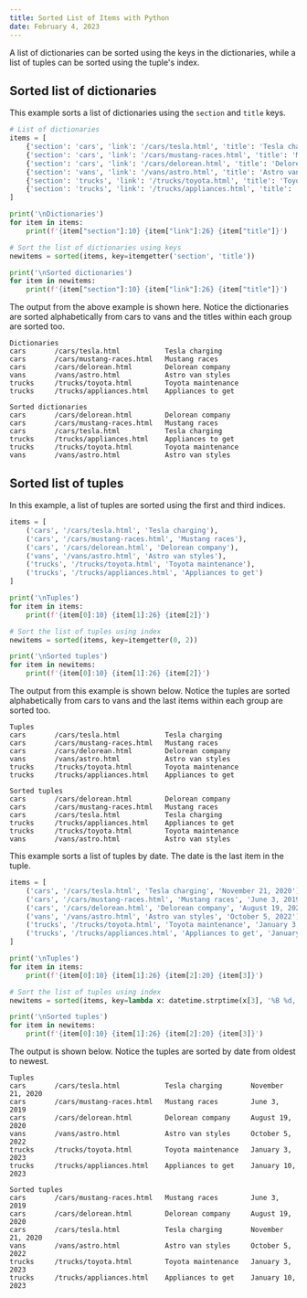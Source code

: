 ```yaml
---
title: Sorted List of Items with Python
date: February 4, 2023
---
```


A list of dictionaries can be sorted using the keys in the dictionaries, while a list of tuples can be sorted using the tuple's index.

## Sorted list of dictionaries

This example sorts a list of dictionaries using the `section` and `title` keys.

```python
# List of dictionaries
items = [
    {'section': 'cars', 'link': '/cars/tesla.html', 'title': 'Tesla charging'},
    {'section': 'cars', 'link': '/cars/mustang-races.html', 'title': 'Mustang races'},
    {'section': 'cars', 'link': '/cars/delorean.html', 'title': 'Delorean company'},
    {'section': 'vans', 'link': '/vans/astro.html', 'title': 'Astro van styles'},
    {'section': 'trucks', 'link': '/trucks/toyota.html', 'title': 'Toyota maintenance'},
    {'section': 'trucks', 'link': '/trucks/appliances.html', 'title': 'Appliances to get'}
]

print('\nDictionaries')
for item in items:
    print(f'{item["section"]:10} {item["link"]:26} {item["title"]}')

# Sort the list of dictionaries using keys
newitems = sorted(items, key=itemgetter('section', 'title'))

print('\nSorted dictionaries')
for item in newitems:
    print(f'{item["section"]:10} {item["link"]:26} {item["title"]}')
```

The output from the above example is shown here. Notice the dictionaries are sorted alphabetically from cars to vans and the titles within each group are sorted too.

```
Dictionaries
cars       /cars/tesla.html           Tesla charging
cars       /cars/mustang-races.html   Mustang races
cars       /cars/delorean.html        Delorean company
vans       /vans/astro.html           Astro van styles
trucks     /trucks/toyota.html        Toyota maintenance
trucks     /trucks/appliances.html    Appliances to get

Sorted dictionaries
cars       /cars/delorean.html        Delorean company
cars       /cars/mustang-races.html   Mustang races
cars       /cars/tesla.html           Tesla charging
trucks     /trucks/appliances.html    Appliances to get
trucks     /trucks/toyota.html        Toyota maintenance
vans       /vans/astro.html           Astro van styles
```

## Sorted list of tuples

In this example, a list of tuples are sorted using the first and third indices.

```python
items = [
    ('cars', '/cars/tesla.html', 'Tesla charging'),
    ('cars', '/cars/mustang-races.html', 'Mustang races'),
    ('cars', '/cars/delorean.html', 'Delorean company'),
    ('vans', '/vans/astro.html', 'Astro van styles'),
    ('trucks', '/trucks/toyota.html', 'Toyota maintenance'),
    ('trucks', '/trucks/appliances.html', 'Appliances to get')
]

print('\nTuples')
for item in items:
    print(f'{item[0]:10} {item[1]:26} {item[2]}')

# Sort the list of tuples using index
newitems = sorted(items, key=itemgetter(0, 2))

print('\nSorted tuples')
for item in newitems:
    print(f'{item[0]:10} {item[1]:26} {item[2]}')
```

The output from this example is shown below. Notice the tuples are sorted alphabetically from cars to vans and the last items within each group are sorted too.

```
Tuples
cars       /cars/tesla.html           Tesla charging
cars       /cars/mustang-races.html   Mustang races
cars       /cars/delorean.html        Delorean company
vans       /vans/astro.html           Astro van styles
trucks     /trucks/toyota.html        Toyota maintenance
trucks     /trucks/appliances.html    Appliances to get

Sorted tuples
cars       /cars/delorean.html        Delorean company
cars       /cars/mustang-races.html   Mustang races
cars       /cars/tesla.html           Tesla charging
trucks     /trucks/appliances.html    Appliances to get
trucks     /trucks/toyota.html        Toyota maintenance
vans       /vans/astro.html           Astro van styles
```

This example sorts a list of tuples by date. The date is the last item in the tuple.

```python
items = [
    ('cars', '/cars/tesla.html', 'Tesla charging', 'November 21, 2020'),
    ('cars', '/cars/mustang-races.html', 'Mustang races', 'June 3, 2019'),
    ('cars', '/cars/delorean.html', 'Delorean company', 'August 19, 2020'),
    ('vans', '/vans/astro.html', 'Astro van styles', 'October 5, 2022'),
    ('trucks', '/trucks/toyota.html', 'Toyota maintenance', 'January 3, 2023'),
    ('trucks', '/trucks/appliances.html', 'Appliances to get', 'January 10, 2023')
]

print('\nTuples')
for item in items:
    print(f'{item[0]:10} {item[1]:26} {item[2]:20} {item[3]}')

# Sort the list of tuples using index
newitems = sorted(items, key=lambda x: datetime.strptime(x[3], '%B %d, %Y'))

print('\nSorted tuples')
for item in newitems:
    print(f'{item[0]:10} {item[1]:26} {item[2]:20} {item[3]}')
```

The output is shown below. Notice the tuples are sorted by date from oldest to newest.

```
Tuples
cars       /cars/tesla.html           Tesla charging       November 21, 2020
cars       /cars/mustang-races.html   Mustang races        June 3, 2019
cars       /cars/delorean.html        Delorean company     August 19, 2020
vans       /vans/astro.html           Astro van styles     October 5, 2022
trucks     /trucks/toyota.html        Toyota maintenance   January 3, 2023
trucks     /trucks/appliances.html    Appliances to get    January 10, 2023

Sorted tuples
cars       /cars/mustang-races.html   Mustang races        June 3, 2019
cars       /cars/delorean.html        Delorean company     August 19, 2020
cars       /cars/tesla.html           Tesla charging       November 21, 2020
vans       /vans/astro.html           Astro van styles     October 5, 2022
trucks     /trucks/toyota.html        Toyota maintenance   January 3, 2023
trucks     /trucks/appliances.html    Appliances to get    January 10, 2023
```
